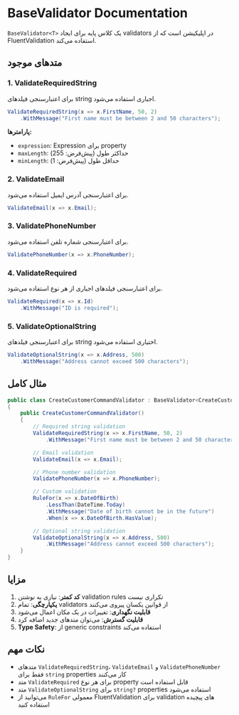 # BaseValidator Documentation

`BaseValidator<T>` یک کلاس پایه برای ایجاد validators در اپلیکیشن است که از FluentValidation استفاده می‌کند.

## متدهای موجود

### 1. ValidateRequiredString
برای اعتبارسنجی فیلدهای string اجباری استفاده می‌شود.

```csharp
ValidateRequiredString(x => x.FirstName, 50, 2)
    .WithMessage("First name must be between 2 and 50 characters");
```

**پارامترها:**
- `expression`: Expression برای property
- `maxLength`: حداکثر طول (پیش‌فرض: 255)
- `minLength`: حداقل طول (پیش‌فرض: 1)

### 2. ValidateEmail
برای اعتبارسنجی آدرس ایمیل استفاده می‌شود.

```csharp
ValidateEmail(x => x.Email);
```

### 3. ValidatePhoneNumber
برای اعتبارسنجی شماره تلفن استفاده می‌شود.

```csharp
ValidatePhoneNumber(x => x.PhoneNumber);
```

### 4. ValidateRequired
برای اعتبارسنجی فیلدهای اجباری از هر نوع استفاده می‌شود.

```csharp
ValidateRequired(x => x.Id)
    .WithMessage("ID is required");
```

### 5. ValidateOptionalString
برای اعتبارسنجی فیلدهای string اختیاری استفاده می‌شود.

```csharp
ValidateOptionalString(x => x.Address, 500)
    .WithMessage("Address cannot exceed 500 characters");
```

## مثال کامل

```csharp
public class CreateCustomerCommandValidator : BaseValidator<CreateCustomerCommand>
{
    public CreateCustomerCommandValidator()
    {
        // Required string validation
        ValidateRequiredString(x => x.FirstName, 50, 2)
            .WithMessage("First name must be between 2 and 50 characters");

        // Email validation
        ValidateEmail(x => x.Email);

        // Phone number validation
        ValidatePhoneNumber(x => x.PhoneNumber);

        // Custom validation
        RuleFor(x => x.DateOfBirth)
            .LessThan(DateTime.Today)
            .WithMessage("Date of birth cannot be in the future")
            .When(x => x.DateOfBirth.HasValue);

        // Optional string validation
        ValidateOptionalString(x => x.Address, 500)
            .WithMessage("Address cannot exceed 500 characters");
    }
}
```

## مزایا

1. **کد کمتر**: نیازی به نوشتن validation rules تکراری نیست
2. **یکپارچگی**: تمام validators از قوانین یکسان پیروی می‌کنند
3. **قابلیت نگهداری**: تغییرات در یک مکان اعمال می‌شود
4. **قابلیت گسترش**: می‌توان متدهای جدید اضافه کرد
5. **Type Safety**: از generic constraints استفاده می‌کند

## نکات مهم

- متدهای `ValidateRequiredString`، `ValidateEmail` و `ValidatePhoneNumber` فقط برای `string` properties کار می‌کنند
- متد `ValidateRequired` برای هر نوع property قابل استفاده است
- متد `ValidateOptionalString` برای `string?` properties استفاده می‌شود
- می‌توانید از `RuleFor` معمولی FluentValidation برای validation های پیچیده استفاده کنید 